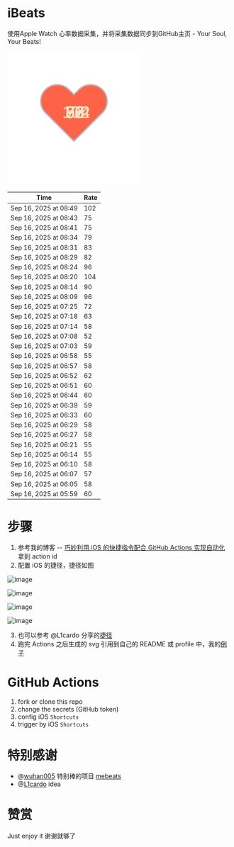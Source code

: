# iBeats
使用Apple Watch 心率数据采集，并将采集数据同步到GitHub主页 - Your Soul, Your Beats!

![](./files/heart.svg)

<!--START_SECTION:my_heart_rate-->
| Time | Rate | 
 | ---- | ---- | 
| Sep 16, 2025 at 08:49 | 102 |
| Sep 16, 2025 at 08:43 | 75 |
| Sep 16, 2025 at 08:41 | 75 |
| Sep 16, 2025 at 08:34 | 79 |
| Sep 16, 2025 at 08:31 | 83 |
| Sep 16, 2025 at 08:29 | 82 |
| Sep 16, 2025 at 08:24 | 96 |
| Sep 16, 2025 at 08:20 | 104 |
| Sep 16, 2025 at 08:14 | 90 |
| Sep 16, 2025 at 08:09 | 96 |
| Sep 16, 2025 at 07:25 | 72 |
| Sep 16, 2025 at 07:18 | 63 |
| Sep 16, 2025 at 07:14 | 58 |
| Sep 16, 2025 at 07:08 | 52 |
| Sep 16, 2025 at 07:03 | 59 |
| Sep 16, 2025 at 06:58 | 55 |
| Sep 16, 2025 at 06:57 | 58 |
| Sep 16, 2025 at 06:52 | 62 |
| Sep 16, 2025 at 06:51 | 60 |
| Sep 16, 2025 at 06:44 | 60 |
| Sep 16, 2025 at 06:39 | 59 |
| Sep 16, 2025 at 06:33 | 60 |
| Sep 16, 2025 at 06:29 | 58 |
| Sep 16, 2025 at 06:27 | 58 |
| Sep 16, 2025 at 06:21 | 55 |
| Sep 16, 2025 at 06:14 | 55 |
| Sep 16, 2025 at 06:10 | 58 |
| Sep 16, 2025 at 06:07 | 57 |
| Sep 16, 2025 at 06:05 | 58 |
| Sep 16, 2025 at 05:59 | 60 |

<!--END_SECTION:my_heart_rate-->

# 步骤
1. 参考我的博客 -- [巧妙利用 iOS 的快捷指令配合 GitHub Actions 实现自动化](https://github.com/yihong0618/gitblog/issues/198) 拿到 action id
2. 配置 iOS 的捷径，捷径如图

![image](https://user-images.githubusercontent.com/15976103/122154218-0db0b480-ce97-11eb-93bb-5aec07c558dc.png)

![image](https://user-images.githubusercontent.com/15976103/122154236-186b4980-ce97-11eb-8e4b-70551a0391ae.png)

![image](https://user-images.githubusercontent.com/15976103/122154268-2d47dd00-ce97-11eb-902e-3acf292265a9.png)

![image](https://user-images.githubusercontent.com/15976103/122174055-fa144680-ceb4-11eb-9be2-3eb83cd516f7.png)

3. 也可以参考 @L1cardo 分享的[捷径](https://www.icloud.com/shortcuts/6ab6047b459c41ad822ad6b94b1c03d4)
4. 跑完 Actions 之后生成的 svg 引用到自己的 README 或 profile 中，我的[例子](https://github.com/yihong0618) 

# GitHub Actions

1. fork or clone this repo
2. change the secrets (GitHub token)
3. config iOS `Shortcuts` 
4. trigger by iOS `Shortcuts`

# 特别感谢
- @[wuhan005](https://github.com/wuhan005) 特别棒的项目 [mebeats](https://github.com/wuhan005/mebeats)
- @[L1cardo](https://github.com/L1cardo) idea

# 赞赏
Just enjoy it
谢谢就够了

